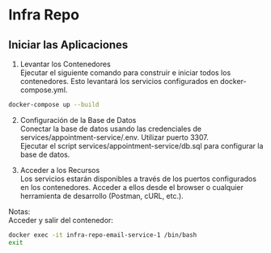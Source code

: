 # Infra Repo

## Iniciar las Aplicaciones

1. Levantar los Contenedores <br>
Ejecutar el siguiente comando para construir e iniciar todos los contenedores. Esto levantará los servicios configurados en docker-compose.yml.

```bash
docker-compose up --build
```

2. Configuración de la Base de Datos <br>
Conectar la base de datos usando las credenciales de services/appointment-service/.env. Utilizar puerto 3307. <br>
Ejecutar el script services/appointment-service/db.sql para configurar la base de datos.

3. Acceder a los Recursos <br>
Los servicios estarán disponibles a través de los puertos configurados en los contenedores. Acceder a ellos desde el browser o cualquier herramienta de desarrollo (Postman, cURL, etc.).

Notas: <br>
Acceder y salir del contenedor: <br>
```bash
docker exec -it infra-repo-email-service-1 /bin/bash
exit
```